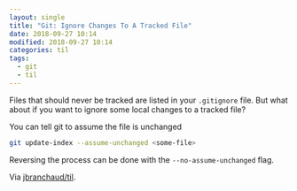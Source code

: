 ```yaml
---
layout: single
title: "Git: Ignore Changes To A Tracked File"
date: 2018-09-27 10:14
modified: 2018-09-27 10:14
categories: til
tags:
  - git
  - til
---
```


Files that should never be tracked are listed in your `.gitignore` file. But
what about if you want to ignore some local changes to a tracked file?

You can tell git to assume the file is unchanged

```bash
git update-index --assume-unchanged <some-file>
```

Reversing the process can be done with the `--no-assume-unchanged` flag.

Via [jbranchaud/til](https://github.com/jbranchaud/til).
